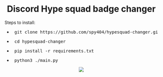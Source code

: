 <h1 align="center">
  Discord Hype squad badge changer
</h1>

Steps to install:
- <pre> git clone https://github.com/spy404/hypesquad-changer.git </pre>
- <pre> cd hypesquad-changer </pre>
- <pre> pip install -r requirements.txt </pre>
- <pre> python3 ./main.py </pre>

<div align="center">
  <a href="https://github.com/spy404/">
    <img src="http://ForTheBadge.com/images/badges/made-with-python.svg" />
  </a>
</div>
